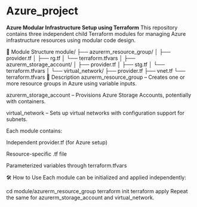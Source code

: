 # Azure_project
**Azure Modular Infrastructure Setup using Terraform**
This repository contains three independent child Terraform modules for managing Azure infrastructure resources using modular code design.

📁 Module Structure
module/
├── azurerm_resource_group/
│   ├── provider.tf
│   ├── rg.tf
│   └── terraform.tfvars
│
├── azurerm_storage_account/
│   ├── provider.tf
│   ├── stg.tf
│   └── terraform.tfvars
│
└── virtual_network/
    ├── provider.tf
    ├── vnet.tf
    └── terraform.tfvars
🔧 Description
azurerm_resource_group – Creates one or more resource groups in Azure using variable inputs.

azurerm_storage_account – Provisions Azure Storage Accounts, potentially with containers.

virtual_network – Sets up virtual networks with configuration support for subnets.

Each module contains:

Independent provider.tf (for Azure setup)

Resource-specific .tf file

Parameterized variables through terraform.tfvars

🛠️ How to Use
Each module can be initialized and applied independently:


cd module/azurerm_resource_group
terraform init
terraform apply
Repeat the same for azurerm_storage_account and virtual_network.
